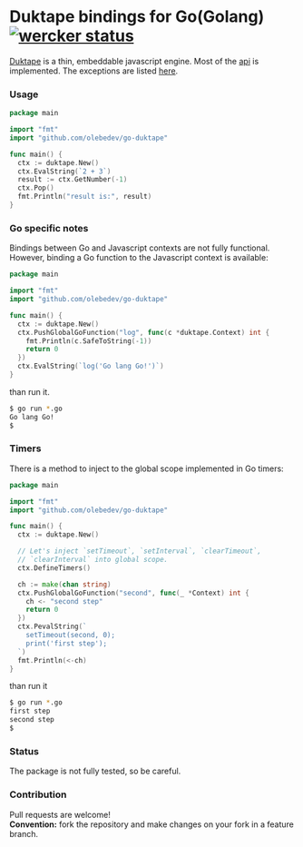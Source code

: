 # Duktape bindings for Go(Golang) [![wercker status](https://app.wercker.com/status/1ce7671d7223880e967bf8a81b96341d/s/master "wercker status")](https://app.wercker.com/project/bykey/1ce7671d7223880e967bf8a81b96341d)
[Duktape](http://duktape.org/index.html) is a thin, embeddable javascript engine.
Most of the [api](http://duktape.org/api.html) is implemented.
The exceptions are listed [here](https://github.com/olebedev/go-duktape/blob/master/api.go#L1679).

### Usage
```go
package main

import "fmt"
import "github.com/olebedev/go-duktape"

func main() {
  ctx := duktape.New()
  ctx.EvalString(`2 + 3`)
  result := ctx.GetNumber(-1)
  ctx.Pop()
  fmt.Println("result is:", result)
}
```

### Go specific notes

Bindings between Go and Javascript contexts are not fully functional.
However, binding a Go function to the Javascript context is available:
```go
package main

import "fmt"
import "github.com/olebedev/go-duktape"

func main() {
  ctx := duktape.New()
  ctx.PushGlobalGoFunction("log", func(c *duktape.Context) int {
    fmt.Println(c.SafeToString(-1))
    return 0
  })
  ctx.EvalString(`log('Go lang Go!')`)
}
```
than run it.
```bash
$ go run *.go
Go lang Go!
$
```

### Timers

There is a method to inject to the global scope implemented in Go timers:
```go
package main

import "fmt"
import "github.com/olebedev/go-duktape"

func main() {
  ctx := duktape.New()

  // Let's inject `setTimeout`, `setInterval`, `clearTimeout`,
  // `clearInterval` into global scope.
  ctx.DefineTimers()

  ch := make(chan string)
  ctx.PushGlobalGoFunction("second", func(_ *Context) int {
    ch <- "second step"
    return 0
  })
  ctx.PevalString(`
    setTimeout(second, 0);
    print('first step');
  `)
  fmt.Println(<-ch)
}
```
than run it
```bash
$ go run *.go
first step
second step
$
```


### Status

The package is not fully tested, so be careful.


### Contribution

Pull requests are welcome!  
__Convention:__ fork the repository and make changes on your fork in a feature branch.

